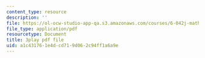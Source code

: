 ```yaml
---
content_type: resource
description: ''
file: https://ol-ocw-studio-app-qa.s3.amazonaws.com/courses/6-042j-mathematics-for-computer-science-spring-2015/a1c431761e4dcd719d062c94ff1a6a9e_gFD1Lp6zK3w.pdf
file_type: application/pdf
resourcetype: Document
title: 3play pdf file
uid: a1c43176-1e4d-cd71-9d06-2c94ff1a6a9e
---
```

